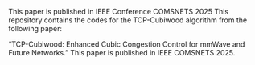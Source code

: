 This paper is published in IEEE Conference COMSNETS 2025
This repository contains the codes for the TCP-Cubiwood algorithm from the following paper:

“TCP-Cubiwood: Enhanced Cubic Congestion Control for mmWave and Future Networks.” This paper is published in IEEE COMSNETS 2025. 
